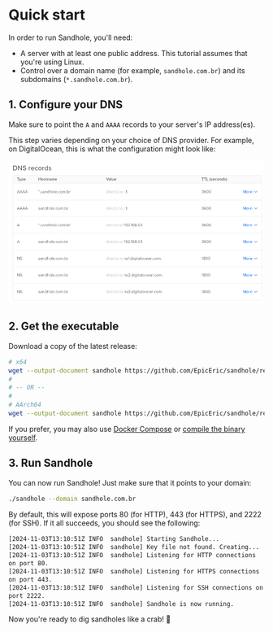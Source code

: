 # Quick start

In order to run Sandhole, you'll need:

- A server with at least one public address. This tutorial assumes that you're using Linux.
- Control over a domain name (for example, `sandhole.com.br`) and its subdomains (`*.sandhole.com.br`).

## 1. Configure your DNS

Make sure to point the `A` and `AAAA` records to your server's IP address(es).

This step varies depending on your choice of DNS provider. For example, on DigitalOcean, this is what the configuration might look like:

![A table showing DNS records for "sandhole.com.br" and "*.sandhole.com.br" pointing to IPv4 and IPv6 addresses.](./digitalocean_dns.png)

## 2. Get the executable

Download a copy of the latest release:

```bash
# x64
wget --output-document sandhole https://github.com/EpicEric/sandhole/releases/latest/download/sandhole-linux-amd64
#
# -- OR --
#
# AArch64
wget --output-document sandhole https://github.com/EpicEric/sandhole/releases/latest/download/sandhole-linux-arm64
```

If you prefer, you may also use [Docker Compose](./docker_compose.md) or [compile the binary yourself](./compiling_from_source.md).

## 3. Run Sandhole

You can now run Sandhole! Just make sure that it points to your domain:

```bash
./sandhole --domain sandhole.com.br
```

By default, this will expose ports 80 (for HTTP), 443 (for HTTPS), and 2222 (for SSH). If it all succeeds, you should see the following:

```log
[2024-11-03T13:10:51Z INFO  sandhole] Starting Sandhole...
[2024-11-03T13:10:51Z INFO  sandhole] Key file not found. Creating...
[2024-11-03T13:10:51Z INFO  sandhole] Listening for HTTP connections on port 80.
[2024-11-03T13:10:51Z INFO  sandhole] Listening for HTTPS connections on port 443.
[2024-11-03T13:10:51Z INFO  sandhole] Listening for SSH connections on port 2222.
[2024-11-03T13:10:51Z INFO  sandhole] Sandhole is now running.
```

Now you're ready to dig sandholes like a crab! 🦀
